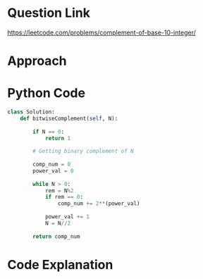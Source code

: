 # Question Link
https://leetcode.com/problems/complement-of-base-10-integer/

# Approach

# Python Code

```Python
class Solution:
    def bitwiseComplement(self, N):
        
        if N == 0:
            return 1
        
        # Getting binary complement of N
        
        comp_num = 0
        power_val = 0
        
        while N > 0:
            rem = N%2
            if rem == 0:
                comp_num += 2**(power_val)
                
            power_val += 1
            N = N//2
        
        return comp_num
 ```

# Code Explanation
